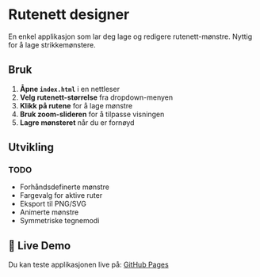 # Rutenett designer

En enkel applikasjon som lar deg lage og redigere rutenett-mønstre. Nyttig for å lage strikkemønstere.

## Bruk

1. **Åpne `index.html`** i en nettleser
2. **Velg rutenett-størrelse** fra dropdown-menyen
3. **Klikk på rutene** for å lage mønstre
4. **Bruk zoom-slideren** for å tilpasse visningen
5. **Lagre mønsteret** når du er fornøyd

## Utvikling

### TODO

- Forhåndsdefinerte mønstre
- Fargevalg for aktive ruter
- Eksport til PNG/SVG
- Animerte mønstre
- Symmetriske tegnemodi

## 🚀 Live Demo

Du kan teste applikasjonen live på: [GitHub Pages](https://jonasnico.github.io/grid/)
